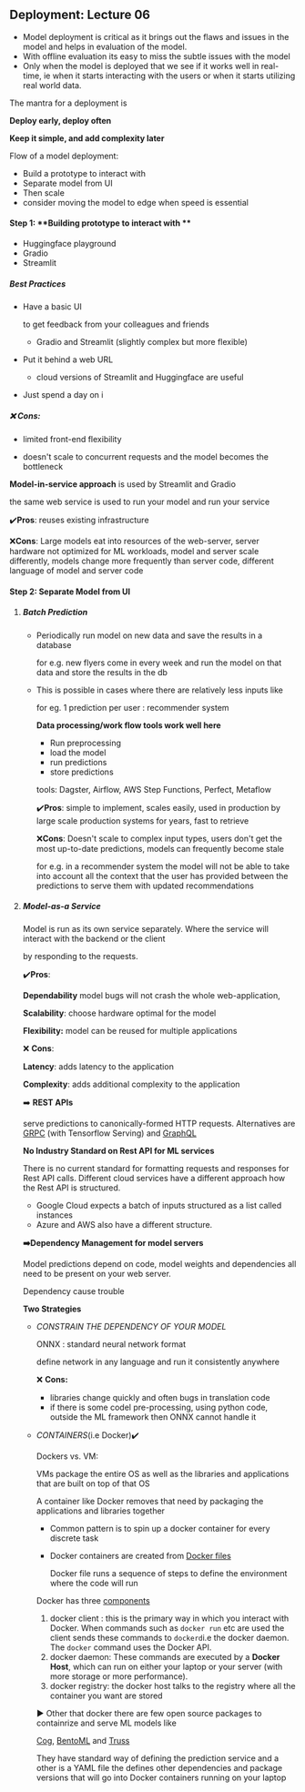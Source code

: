 ## Deployment: Lecture 06

- Model deployment is critical as it brings out the flaws and issues in the model and helps in evaluation of the model. 
- With offline evaluation its easy to miss the subtle issues with the model
- Only when the model is deployed that we see if it works well in real-time, ie when it starts interacting with the users or when it starts utilizing real world data.

The mantra for a deployment is 

**Deploy early, deploy often**

**Keep it simple, and add complexity later**

Flow of a model deployment:

- Build a prototype to interact with
- Separate model from UI
- Then scale 
- consider moving the model to edge when speed is essential



#### Step 1: **Building prototype to interact with **

- Huggingface playground
- Gradio
- Streamlit

##### **Best Practices** 

- Have a basic UI

  to get feedback from your colleagues and friends

  - Gradio and Streamlit (slightly complex but more flexible)

- Put it behind a web URL

  - cloud versions of Streamlit and Huggingface are useful

- Just spend a day on i

##### :x: Cons:

- limited front-end flexibility

- doesn't scale to concurrent requests and the model becomes the bottleneck

**Model-in-service approach** is used by Streamlit and Gradio

the same web service is used to run your model and run your service

:heavy_check_mark:**Pros**: reuses existing infrastructure

:x:**Cons**: Large models eat into resources of the web-server, server hardware not optimized for ML workloads, model and server scale differently, models change more frequently than server code, different language of model and server code



#### Step 2: Separate Model from UI

1. ##### Batch Prediction

   - Periodically run model on new data and save the results in a database

     for e.g.  new flyers come in every week and run the model on that data and store the results in the db

   - This is possible in cases where there are relatively less inputs like

     for eg. 1 prediction per user : recommender system

     **Data processing/work flow tools work well here**

     - Run preprocessing
     - load the model
     - run predictions
     - store predictions

     tools: Dagster, Airflow, AWS Step Functions, Perfect, Metaflow

     :heavy_check_mark:**Pros**: simple to implement, scales easily, used in production by large scale production systems for years, fast to retrieve

     :x:**Cons**: Doesn't scale to complex input types, users don't get the most up-to-date predictions, models can frequently become stale

     for e.g. in a recommender system the model will not be able to take into account all the context that the user has provided between the predictions to serve them with updated recommendations

     

2. #####   **Model-as-a Service**

   Model is run as its own service separately. Where the service will interact with the backend or the client 

   by responding to the requests.

   :heavy_check_mark:**Pros**:

   **Dependability** model bugs will not crash the whole web-application, 

   **Scalability**: choose hardware optimal for the model

   **Flexibility:** model can be reused for multiple applications

   :x: **Cons**:

   **Latency**: adds latency to the application

   **Complexity**: adds additional complexity to the application

   

   :arrow_right:  **REST APIs**

   serve predictions to canonically-formed HTTP requests. Alternatives are <u>GRPC</u> (with Tensorflow Serving) and <u>GraphQL</u>

   **No Industry Standard on Rest API for ML services** 

   There is no current standard for formatting requests and responses for Rest API calls. Different cloud services have a different approach how the Rest API is structured.

   - Google Cloud expects a batch of inputs structured as a list called instances
   - Azure and AWS also have a different structure.

   **:arrow_right:Dependency Management for model servers**

   Model predictions depend on code, model weights and dependencies all need to be present on your web server.

   Dependency cause trouble

   **Two Strategies**

   - *CONSTRAIN THE DEPENDENCY OF YOUR MODEL*

      ONNX : standard neural network format

     define network in any language and run it consistently anywhere

     :x: **Cons:**

     - libraries change quickly and often bugs in translation code
     - if there is some codel pre-processing, using python code, outside the ML framework then ONNX cannot handle it

   - *CONTAINERS*(i.e Docker):heavy_check_mark:

     Dockers vs. VM: 

     VMs package the entire OS as well as the libraries and applications that are built on top of that OS

     A container like Docker removes that need by packaging the applications and libraries together

     - Common pattern is to spin up a docker container for every discrete task

     - Docker containers are created from [Docker files](https://docs.docker.com/engine/reference/builder/)

       Docker file runs a sequence of steps to define the environment where the code will run

     Docker has three [components](https://docs.docker.com/get-started/overview/)

     1. docker client : this is the primary way in which you interact with Docker. When commands such as `docker run` etc are used the client sends these commands to `dockerd`i.e the docker daemon. The `docker` command uses the Docker API.
     2. docker daemon: These commands are executed by a **Docker Host**, which can run on either your laptop or your server (with more storage or more performance).
     3. docker registry: the docker host talks to the registry where all the container you want are stored

     :arrow_forward: Other that docker there are few open source packages to containrize and serve ML models like 

     [Cog](https://github.com/replicate/cog), [BentoML](https://github.com/bentoml/BentoML) and [Truss](https://github.com/trussworks)

     They have standard way of defining the prediction service and a other is a YAML file the defines other dependencies and package versions that will go into Docker containers running on your laptop

     

     



​		











